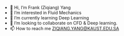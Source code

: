 - 👋 Hi, I’m Frank (Ziqiang) Yang
- 👀 I’m interested in Fluid Mechanics
- 🌱 I’m currently learning Deep Learning
- 💞️ I’m looking to collaborate on CFD & Deep learning.
- 📫 How to reach me ZIQIANG.YANG@KAUST.EDU.SA

<!---
ZIQIANG059/ZIQIANG059 is a ✨ special ✨ repository because its `README.md` (this file) appears on your GitHub profile.
You can click the Preview link to take a look at your changes.
--->
